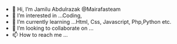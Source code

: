 - 👋 Hi, I’m Jamilu Abdulrazak @Mairafasteam
- 👀 I’m interested in ...Coding,
- 🌱 I’m currently learning ...Html, Css, Javascript, Php,Python etc.  
- 💞️ I’m looking to collaborate on ...
- 📫 How to reach me ...

<!---
Mairafasteam/Mairafasteam is a ✨ special ✨ repository because its `README.md` (this file) appears on your GitHub profile.
You can click the Preview link to take a look at your changes.
--->
